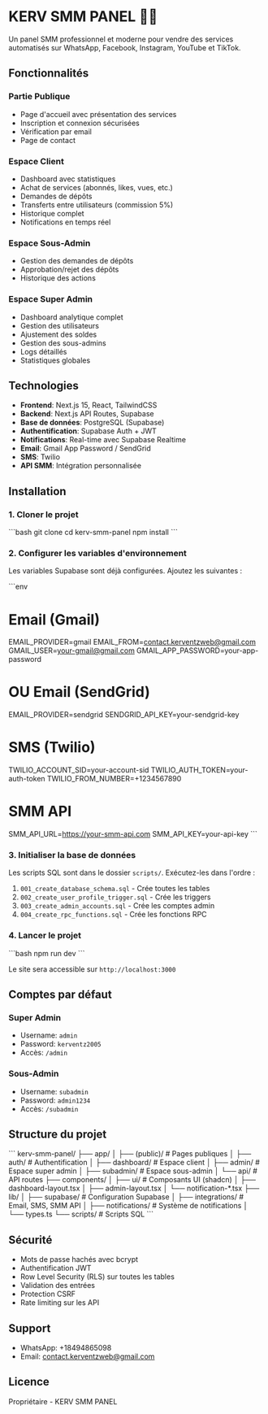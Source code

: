 # KERV SMM PANEL 🚀🔥

Un panel SMM professionnel et moderne pour vendre des services automatisés sur WhatsApp, Facebook, Instagram, YouTube et TikTok.

## Fonctionnalités

### Partie Publique
- Page d'accueil avec présentation des services
- Inscription et connexion sécurisées
- Vérification par email
- Page de contact

### Espace Client
- Dashboard avec statistiques
- Achat de services (abonnés, likes, vues, etc.)
- Demandes de dépôts
- Transferts entre utilisateurs (commission 5%)
- Historique complet
- Notifications en temps réel

### Espace Sous-Admin
- Gestion des demandes de dépôts
- Approbation/rejet des dépôts
- Historique des actions

### Espace Super Admin
- Dashboard analytique complet
- Gestion des utilisateurs
- Ajustement des soldes
- Gestion des sous-admins
- Logs détaillés
- Statistiques globales

## Technologies

- **Frontend**: Next.js 15, React, TailwindCSS
- **Backend**: Next.js API Routes, Supabase
- **Base de données**: PostgreSQL (Supabase)
- **Authentification**: Supabase Auth + JWT
- **Notifications**: Real-time avec Supabase Realtime
- **Email**: Gmail App Password / SendGrid
- **SMS**: Twilio
- **API SMM**: Intégration personnalisée

## Installation

### 1. Cloner le projet

\`\`\`bash
git clone <repository-url>
cd kerv-smm-panel
npm install
\`\`\`

### 2. Configurer les variables d'environnement

Les variables Supabase sont déjà configurées. Ajoutez les suivantes :

\`\`\`env
# Email (Gmail)
EMAIL_PROVIDER=gmail
EMAIL_FROM=contact.kerventzweb@gmail.com
GMAIL_USER=your-gmail@gmail.com
GMAIL_APP_PASSWORD=your-app-password

# OU Email (SendGrid)
EMAIL_PROVIDER=sendgrid
SENDGRID_API_KEY=your-sendgrid-key

# SMS (Twilio)
TWILIO_ACCOUNT_SID=your-account-sid
TWILIO_AUTH_TOKEN=your-auth-token
TWILIO_FROM_NUMBER=+1234567890

# SMM API
SMM_API_URL=https://your-smm-api.com
SMM_API_KEY=your-api-key
\`\`\`

### 3. Initialiser la base de données

Les scripts SQL sont dans le dossier `scripts/`. Exécutez-les dans l'ordre :

1. `001_create_database_schema.sql` - Crée toutes les tables
2. `002_create_user_profile_trigger.sql` - Crée les triggers
3. `003_create_admin_accounts.sql` - Crée les comptes admin
4. `004_create_rpc_functions.sql` - Crée les fonctions RPC

### 4. Lancer le projet

\`\`\`bash
npm run dev
\`\`\`

Le site sera accessible sur `http://localhost:3000`

## Comptes par défaut

### Super Admin
- Username: `admin`
- Password: `kerventz2005`
- Accès: `/admin`

### Sous-Admin
- Username: `subadmin`
- Password: `admin1234`
- Accès: `/subadmin`

## Structure du projet

\`\`\`
kerv-smm-panel/
├── app/
│   ├── (public)/          # Pages publiques
│   ├── auth/              # Authentification
│   ├── dashboard/         # Espace client
│   ├── admin/             # Espace super admin
│   ├── subadmin/          # Espace sous-admin
│   └── api/               # API routes
├── components/
│   ├── ui/                # Composants UI (shadcn)
│   ├── dashboard-layout.tsx
│   ├── admin-layout.tsx
│   └── notification-*.tsx
├── lib/
│   ├── supabase/          # Configuration Supabase
│   ├── integrations/      # Email, SMS, SMM API
│   ├── notifications/     # Système de notifications
│   └── types.ts
└── scripts/               # Scripts SQL
\`\`\`

## Sécurité

- Mots de passe hachés avec bcrypt
- Authentification JWT
- Row Level Security (RLS) sur toutes les tables
- Validation des entrées
- Protection CSRF
- Rate limiting sur les API

## Support

- WhatsApp: +18494865098
- Email: contact.kerventzweb@gmail.com

## Licence

Propriétaire - KERV SMM PANEL
